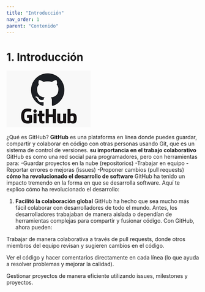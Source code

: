 ```yaml
---
title: "Introducción"
nav_order: 1
parent: "Contenido"
---
```


# 1. Introducción

![Texto alternativo](../assets/descar.png)

¿Qué es GitHub?
**GitHub** es una plataforma en línea donde puedes guardar, compartir y colaborar en código con otras personas usando Git, que es un sistema de control de versiones.
**su importancia en el trabajo colaborativo**
GitHub es como una red social para programadores, pero con herramientas para:
-Guardar proyectos en la nube (repositorios)
-Trabajar en equipo
-Reportar errores o mejoras (issues)
-Proponer cambios (pull requests)
**cómo ha revolucionado el desarrollo de software**
GitHub ha tenido un impacto tremendo en la forma en que se desarrolla software. Aquí te explico cómo ha revolucionado el desarrollo:

1. **Facilitó la colaboración global**
GitHub ha hecho que sea mucho más fácil colaborar con desarrolladores de todo el mundo. Antes, los desarrolladores trabajaban de manera aislada o dependían de herramientas complejas para compartir y fusionar código. Con GitHub, ahora pueden:

Trabajar de manera colaborativa a través de pull requests, donde otros miembros del equipo revisan y sugieren cambios en el código.

Ver el código y hacer comentarios directamente en cada línea (lo que ayuda a resolver problemas y mejorar la calidad).

Gestionar proyectos de manera eficiente utilizando issues, milestones y proyectos.
